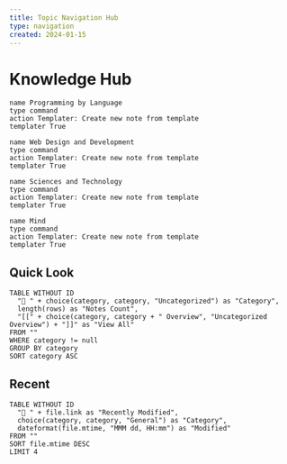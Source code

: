 ```yaml
---
title: Topic Navigation Hub
type: navigation
created: 2024-01-15
---
```

# Knowledge Hub
<div class="topic-navigation">

```button
name Programming by Language
type command
action Templater: Create new note from template
templater True
```

```button
name Web Design and Development
type command
action Templater: Create new note from template
templater True
```
```button
name Sciences and Technology
type command
action Templater: Create new note from template
templater True
```

```button
name Mind
type command
action Templater: Create new note from template
templater True
```
</div>


## Quick Look
```dataview
TABLE WITHOUT ID
  "📂 " + choice(category, category, "Uncategorized") as "Category",
  length(rows) as "Notes Count",
  "[[" + choice(category, category + " Overview", "Uncategorized Overview") + "]]" as "View All"
FROM ""
WHERE category != null
GROUP BY category
SORT category ASC
```

## Recent
```dataview
TABLE WITHOUT ID
  "📝 " + file.link as "Recently Modified",
  choice(category, category, "General") as "Category", 
  dateformat(file.mtime, "MMM dd, HH:mm") as "Modified"
FROM ""
SORT file.mtime DESC
LIMIT 4
```
